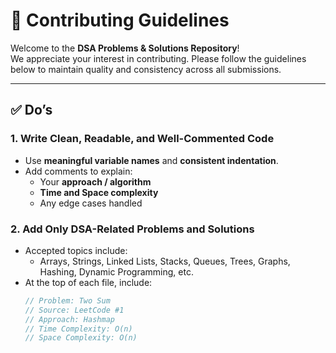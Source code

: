 # 🧩 Contributing Guidelines

Welcome to the **DSA Problems & Solutions Repository**!  
We appreciate your interest in contributing. Please follow the guidelines below to maintain quality and consistency across all submissions.

---

## ✅ Do’s

### 1. Write Clean, Readable, and Well-Commented Code
- Use **meaningful variable names** and **consistent indentation**.
- Add comments to explain:
  - Your **approach / algorithm**
  - **Time and Space complexity**
  - Any edge cases handled

### 2. Add Only DSA-Related Problems and Solutions
- Accepted topics include:
  - Arrays, Strings, Linked Lists, Stacks, Queues, Trees, Graphs, Hashing, Dynamic Programming, etc.
- At the top of each file, include:
  ```cpp
  // Problem: Two Sum
  // Source: LeetCode #1
  // Approach: Hashmap
  // Time Complexity: O(n)
  // Space Complexity: O(n)
